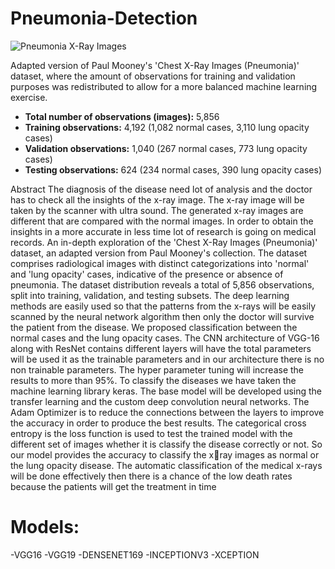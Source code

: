 # Pneumonia-Detection

![Pneumonia X-Ray Images](https://storage.googleapis.com/kaggle-datasets-images/661308/1166777/3f1da6fe1f06a4b75feab9d7a8aa8339/dataset-cover.png?t=2020-06-19-23-15-03)

Adapted version of Paul Mooney's 'Chest X-Ray Images (Pneumonia)' dataset, where the amount of observations for training and validation purposes was redistributed to allow for a more balanced machine learning exercise.

- **Total number of observations (images):** 5,856
- **Training observations:** 4,192 (1,082 normal cases, 3,110 lung opacity cases)
- **Validation observations:** 1,040 (267 normal cases, 773 lung opacity cases)
- **Testing observations:** 624 (234 normal cases, 390 lung opacity cases)


Abstract
The diagnosis of the disease need lot of analysis and the doctor has to check all the insights 
of the x-ray image. The x-ray image will be taken by the scanner with ultra sound. The 
generated x-ray images are different that are compared with the normal images. In order to 
obtain the insights in a more accurate in less time lot of research is going on medical 
records. An in-depth exploration of the 'Chest X-Ray Images (Pneumonia)' dataset, an 
adapted version from Paul Mooney's collection. The dataset comprises radiological images 
with distinct categorizations into 'normal' and 'lung opacity' cases, indicative of the 
presence or absence of pneumonia. The dataset distribution reveals a total of 5,856 
observations, split into training, validation, and testing subsets. The deep learning methods 
are easily used so that the patterns from the x-rays will be easily scanned by the neural 
network algorithm then only the doctor will survive the patient from the disease. We 
proposed classification between the normal cases and the lung opacity cases. The CNN 
architecture of VGG-16 along with ResNet contains different layers will have the total 
parameters will be used it as the trainable parameters and in our architecture there is no 
non trainable parameters. The hyper parameter tuning will increase the results to more than 
95%. To classify the diseases we have taken the machine learning library keras. The base 
model will be developed using the transfer learning and the custom deep convolution neural 
networks. The Adam Optimizer is to reduce the connections between the layers to improve 
the accuracy in order to produce the best results. The categorical cross entropy is the loss 
function is used to test the trained model with the different set of images whether it is 
classify the disease correctly or not. So our model provides the accuracy to classify the xray images as normal or the lung opacity disease. The automatic classification of the 
medical x-rays will be done effectively then there is a chance of the low death rates because 
the patients will get the treatment in time

# Models:
-VGG16
-VGG19
-DENSENET169
-INCEPTIONV3
-XCEPTION


